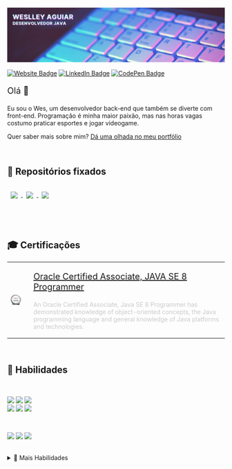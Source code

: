 [![Weslley's GitHub Banner](./readme_assets/github-banner.jpg)](https://wesraiuga.github.io/weslley-cv/)

[![Website Badge](https://img.shields.io/website?url=https%3A%2F%2Fwesraiuga.github.io%2Fweslley-cv%2F)](https://wesraiuga.github.io/weslley-cv/)
[![LinkedIn Badge](https://img.shields.io/badge/LinkedIn-Profile-informational?style=flat&logo=linkedin&logoColor=white&color=0D76A8)](https://www.linkedin.com/in/wesraiuga/)
[![CodePen Badge](https://img.shields.io/badge/CodePen-Profile-informational?style=flat&logo=codepen&logoColor=white&color=0D76A8)](https://codepen.io/wesraiuga)


<p style="font-size: 15pt">Olá 👋</p>

Eu sou o Wes, um desenvolvedor back-end que também se diverte com front-end. Programação é minha maior paixão, mas nas horas vagas costumo praticar esportes e jogar videogame.

Quer saber mais sobre mim? [Dá uma olhada no meu portfólio](https://wesraiuga.github.io/weslley-cv/)

<br/>

<!-- Pinned Repositories -->
## 📌 Repositórios fixados

<a href="https://github.com/wesraiuga/weslley-cv">
  <img align="center" style="margin:1rem 0.5rem" src="https://github-readme-stats.vercel.app/api/pin/?username=wesraiuga&repo=weslley-cv&title_color=ffffff&text_color=c9cacc&icon_color=4DCBE4&bg_color=403A6A" />
</a>

<a href="https://github.com/wesraiuga/games">
  <img align="center" style="margin:0.5rem" src="https://github-readme-stats.vercel.app/api/pin/?username=wesraiuga&repo=games&title_color=ffffff&text_color=c9cacc&icon_color=4DCBE4&bg_color=403A6A" />
</a>

<a href="https://github.com/wesraiuga/wedance">
  <img align="center" style="margin:0.5rem" src="https://github-readme-stats.vercel.app/api/pin/?username=wesraiuga&repo=wedance&title_color=ffffff&text_color=c9cacc&icon_color=4DCBE4&bg_color=403A6A" />
</a>

<br/><br/>

<!-- Certifications -->
## 🎓 Certificações

<table border="0">
    <tr>
        <td>
            <a href="https://www.youracclaim.com/badges/e1fbbf38-54a8-4825-9e4b-51482f9edef7">
                <img align="center" style="max-height: 100px" src="./readme_assets/oracle-associates-badge.png" />
            </a>
        <td>
        <td>
            <p style="font-size: 15pt">
                <a href="https://www.youracclaim.com/badges/e1fbbf38-54a8-4825-9e4b-51482f9edef7">
                    Oracle Certified Associate, JAVA SE 8 Programmer
                </a>
            </p>
            <p style="color: #c9cacc">
                An Oracle Certified Associate, Java SE 8 Programmer has demonstrated knowledge of object-oriented concepts, the Java programming language and general knowledge of Java platforms and technologies.
            </p>
        </td>
    </tr>
</table>

<br/>

<!-- Skills -->
## 🎯 Habilidades

<br/>

<!-- Programming Languages -->
![](https://img.shields.io/badge/Code-Java-informational?style=flat&logo=Java&logoColor=white&color=403A6A)
![](https://img.shields.io/badge/Code-Spring-informational?style=flat&logo=Spring&logoColor=white&color=403A6A)
![](https://img.shields.io/badge/Code-Maven-informational?style=flat&logo=Apache-Maven&logoColor=white&color=403A6A)
<br/>
![](https://img.shields.io/badge/Code-Javascript-informational?style=flat&logo=JavaScript&logoColor=white&color=403A6A)
![](https://img.shields.io/badge/Code-React-informational?style=flat&logo=React&logoColor=white&color=403A6A)
![](https://img.shields.io/badge/Code-AngularJS-informational?style=flat&logo=AngularJS&logoColor=white&color=403A6A)

<br/>

<!-- Databases -->
![](https://img.shields.io/badge/Database-Oracle-informational?style=flat&logo=Oracle&logoColor=white&color=403A6A)
![](https://img.shields.io/badge/Database-PostgreSQL-informational?style=flat&logo=PostgreSQL&logoColor=white&color=403A6A)
![](https://img.shields.io/badge/Database-MySQL-informational?style=flat&logo=MySQL&logoColor=white&color=403A6A)

<br/>

<details>
<summary>🎯 Mais Habilidades</summary>
<br/>

<!-- Web Development -->
![](https://img.shields.io/badge/Markup-HTML5-informational?style=flat&logo=HTML5&logoColor=white&color=403A6A)

![](https://img.shields.io/badge/Style-CSS3-informational?style=flat&logo=CSS3&logoColor=white&color=403A6A)
![](https://img.shields.io/badge/Style-Bootstrap-informational?style=flat&logo=Bootstrap&logoColor=white&color=403A6A)

<br/>

<!-- OS -->
![](https://img.shields.io/badge/OS-Windows-informational?style=flat&logo=Windows&logoColor=white&color=403A6A)
![](https://img.shields.io/badge/OS-Ubuntu-informational?style=flat&logo=Ubuntu&logoColor=white&color=403A6A)

<br/>

<!-- Versioning -->
![](https://img.shields.io/badge/Tools-Git-informational?style=flat&logo=Git&logoColor=white&color=403A6A)
![](https://img.shields.io/badge/Tools-Github-informational?style=flat&logo=Github&logoColor=white&color=403A6A)
![](https://img.shields.io/badge/Tools-Bitbucket-informational?style=flat&logo=Bitbucket&logoColor=white&color=403A6A)

<!-- API Tests -->
![](https://img.shields.io/badge/Tools-Postman-informational?style=flat&logo=Postman&logoColor=white&color=403A6A)
![](https://img.shields.io/badge/Tools-Insomnia-informational?style=flat&logo=Insomnia&logoColor=white&color=403A6A)

<!-- IDEs -->
![](https://img.shields.io/badge/Tools-Eclipse-informational?style=flat&logo=Eclipse&logoColor=white&color=403A6A)
![](https://img.shields.io/badge/Tools-Spring_Tools_Suit-informational?style=flat&logo=Spring&logoColor=white&color=403A6A)
![](https://img.shields.io/badge/Tools-IntelliJ_Idea-informational?style=flat&logo=IntelliJ-IDEA&logoColor=white&color=403A6A)
![](https://img.shields.io/badge/Tools-VS_Code-informational?style=flat&logo=Visual-Studio-Code&logoColor=white&color=403A6A)

<!-- Others -->
![](https://img.shields.io/badge/Tools-RabbitMQ-informational?style=flat&logo=RabbitMQ&logoColor=white&color=403A6A)
![](https://img.shields.io/badge/Tools-Microsoft_SharePoint-informational?style=flat&logo=Microsoft-SharePoint&logoColor=white&color=403A6A)
![](https://img.shields.io/badge/Tools-Microsoft_Office-informational?style=flat&logo=Microsoft-Office&logoColor=white&color=403A6A)
![](https://img.shields.io/badge/Tools-Trello-informational?style=flat&logo=Trello&logoColor=white&color=403A6A)
![](https://img.shields.io/badge/Tools-Slack-informational?style=flat&logo=Slack&logoColor=white&color=403A6A)
![](https://img.shields.io/badge/Tools-Confluence-informational?style=flat&logo=Confluence&logoColor=white&color=403A6A)
![](https://img.shields.io/badge/Tools-Gmail-informational?style=flat&logo=Gmail&logoColor=white&color=403A6A)
![](https://img.shields.io/badge/Tools-GeoServer-informational?style=flat&logo=Geoserver&logoColor=white&color=403A6A)

</details>
